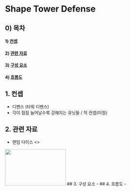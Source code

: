 # Shape Tower Defense

## 0) 목차
#### 1) [컨셉](#컨셉)
#### 2) [관련 자료](#관련_자료)
#### 3) [구성 요소](#구성_요소)
#### 4) [흐름도](#흐름도)

## 1. 컨셉
- 디펜스 (타워 디펜스)
- 각이 점점 늘어날수록 강해지는 유닛들 / 적 컨셉(미정)
## 2. 관련 자료
- 랜덤 다이스
<>
<image controls width="200" height="120" img src="./이미지/store_scene.jpg"> 
## 3. 구성 요소
- 
## 4. 흐름도
- 
